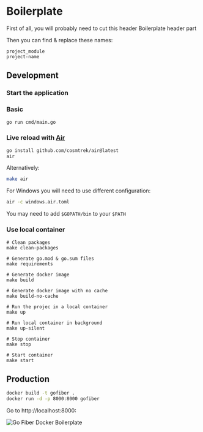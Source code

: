 # Boilerplate
First of all, you will probably need to cut this header Boilerplate header part


Then you can find & replace these names:
```
project_module
project-name
```


## Development

### Start the application 

### Basic
```bash
go run cmd/main.go
```

### Live reload with [Air](https://github.com/cosmtrek/air)

```bash
go install github.com/cosmtrek/air@latest
air
```

Alternatively:
```bash
make air
```

For Windows you will need to use different configuration:
```bash
air -c windows.air.toml
```
You may need to add `$GOPATH/bin` to your `$PATH`
### Use local container

```
# Clean packages
make clean-packages

# Generate go.mod & go.sum files
make requirements

# Generate docker image
make build

# Generate docker image with no cache
make build-no-cache

# Run the projec in a local container
make up

# Run local container in background
make up-silent

# Stop container
make stop

# Start container
make start
```

## Production

```bash
docker build -t gofiber .
docker run -d -p 8000:8000 gofiber
```

Go to http://localhost:8000:


![Go Fiber Docker Boilerplate](./go_fiber_boilerplate.gif)
